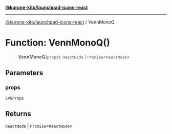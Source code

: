 [**@kurone-kito/launchpad-icons-react**](../README.md)

***

[@kurone-kito/launchpad-icons-react](../globals.md) / VennMonoQ

# Function: VennMonoQ()

> **VennMonoQ**(`props`): `ReactNode` \| `Promise`\<`ReactNode`\>

## Parameters

### props

`SVGProps`

## Returns

`ReactNode` \| `Promise`\<`ReactNode`\>
